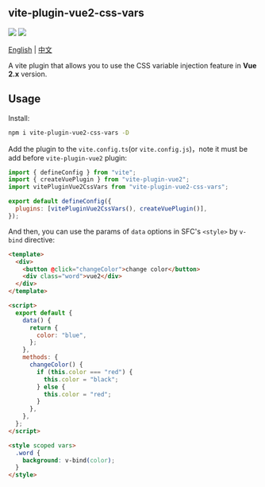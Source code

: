 ## vite-plugin-vue2-css-vars

<a href="https://www.npmjs.com/package/vite-plugin-vue2-css-vars"><img src="https://img.shields.io/npm/v/vite-plugin-vue2-css-vars"/></a>
<a href="https://www.npmjs.com/package/vite-plugin-vue2-css-vars"><img src="https://img.shields.io/npm/dw/vite-plugin-vue2-css-vars"/></a>

[English](https://github.com/WJCHumble/vite-plugin-vue2-css-vars) | [中文](https://github.com/WJCHumble/vite-plugin-vue2-css-vars/blob/main/README-CN.md)

A vite plugin that allows you to use the CSS variable injection feature in **Vue 2.x** version.

## Usage

Install:

```bash
npm i vite-plugin-vue2-css-vars -D
```

Add the plugin to the `vite.config.ts`(or `vite.config.js`)，note it must be add before `vite-plugin-vue2` plugin:

```javascript
import { defineConfig } from "vite";
import { createVuePlugin } from "vite-plugin-vue2";
import vitePluginVue2CssVars from "vite-plugin-vue2-css-vars";

export default defineConfig({
  plugins: [vitePluginVue2CssVars(), createVuePlugin()],
});
```

And then, you can use the params of `data` options in SFC's `<style>` by `v-bind` directive:

```html
<template>
  <div>
    <button @click="changeColor">change color</button>
    <div class="word">vue2</div>
  </div>
</template>

<script>
  export default {
    data() {
      return {
        color: "blue",
      };
    },
    methods: {
      changeColor() {
        if (this.color === "red") {
          this.color = "black";
        } else {
          this.color = "red";
        }
      },
    },
  };
</script>

<style scoped vars>
  .word {
    background: v-bind(color);
  }
</style>
```
